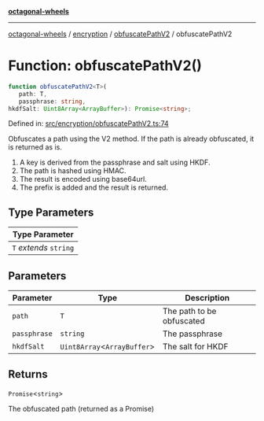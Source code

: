 [**octagonal-wheels**](../../../README.md)

***

[octagonal-wheels](../../../modules.md) / [encryption](../../README.md) / [obfuscatePathV2](../README.md) / obfuscatePathV2

# Function: obfuscatePathV2()

```ts
function obfuscatePathV2<T>(
   path: T, 
   passphrase: string, 
hkdfSalt: Uint8Array<ArrayBuffer>): Promise<string>;
```

Defined in: [src/encryption/obfuscatePathV2.ts:74](https://github.com/vrtmrz/octagonal-wheels/blob/main/src/encryption/obfuscatePathV2.ts#L74)

Obfuscates a path using the V2 method.
If the path is already obfuscated, it is returned as is.

1. A key is derived from the passphrase and salt using HKDF.
2. The path is hashed using HMAC.
3. The result is encoded using base64url.
4. The prefix is added and the result is returned.

## Type Parameters

| Type Parameter |
| ------ |
| `T` *extends* `string` |

## Parameters

| Parameter | Type | Description |
| ------ | ------ | ------ |
| `path` | `T` | The path to be obfuscated |
| `passphrase` | `string` | The passphrase |
| `hkdfSalt` | `Uint8Array`\<`ArrayBuffer`\> | The salt for HKDF |

## Returns

`Promise`\<`string`\>

The obfuscated path (returned as a Promise)
